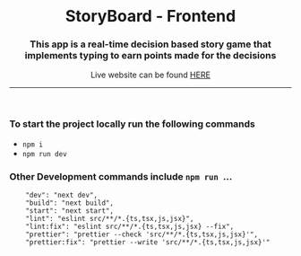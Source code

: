 <div align="center">
<br />
  <h1 align="center">StoryBoard - Frontend</h1>

  <h3 align="center">
    This app is a real-time decision based story game that implements typing to earn points made for the decisions
  </h3>
  <p> Live website can be found
  <a href="https://storyboard-frontend.vercel.app/">HERE</a>
   </p>
  <hr />
  <br />
</div>

### To start the project locally run the following commands

- `npm i`
- `npm run dev`

### Other Development commands include `npm run `...

```
    "dev": "next dev",
    "build": "next build",
    "start": "next start",
    "lint": "eslint src/**/*.{ts,tsx,js,jsx}",
    "lint:fix": "eslint src/**/*.{ts,tsx,js,jsx} --fix",
    "prettier": "prettier --check 'src/**/*.{ts,tsx,js,jsx}'",
    "prettier:fix": "prettier --write 'src/**/*.{ts,tsx,js,jsx}'"
```
